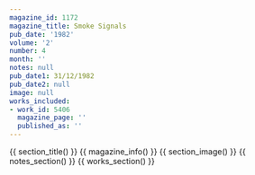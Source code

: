 ```yaml
---
magazine_id: 1172
magazine_title: Smoke Signals
pub_date: '1982'
volume: '2'
number: 4
month: ''
notes: null
pub_date1: 31/12/1982
pub_date2: null
image: null
works_included:
- work_id: 5406
  magazine_page: ''
  published_as: ''
---
```


{{ section_title() }}
{{ magazine_info() }}
{{ section_image() }}
{{ notes_section() }}
{{ works_section() }}
